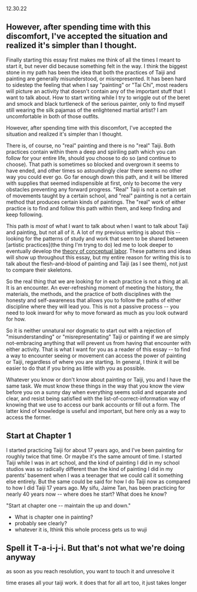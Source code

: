 12.30.22

## However, after spending time with this discomfort, I've accepted the situation and realized it's simpler than I thought.

Finally starting this essay first makes me think of all the times I meant to start it, but never did because something felt in the way. I think the biggest stone in my path has been the idea that both the practices of Taiji and painting are generally misunderstood, or misrepresented. It has been hard to sidestep the feeling that when I say "painting" or "Tai Chi", most readers will picture an activity that doesn't contain any of the important stuff that I want to talk about. How to start writing while I try to wriggle out of the beret and smock and black turtleneck of the serious painter, only to find myself still wearing  the silk pajamas of the enlightened martial artist? I am uncomfortable in both of those outfits.

However, after spending time with this discomfort, I've accepted the situation and realized it's simpler than I thought.

There is, of course, no "real" painting and there is no "real" Taiji. Both practices contain within them a deep and spiriling path which you can follow for your entire life, should you choose to do so (and continue to choose). That path is sometimes so blocked and overgrown it seems to have ended, and other times so astoundingly clear there seems no other way you could ever go. Go far enough down this path, and it will be littered with supplies that seemed indispensible at first, only to become the very obstacles preventing any forward progress. "Real" Taiji is not a certain set of movements taught by a certain school, and "real" painting is not a certain method that produces certain kinds of paintings. The "real" work of either practice is to find and follow this path within them, and keep finding and keep following.

This path is *most* of what I want to talk about when I want to talk about Taiji and painting, but not all of it. A lot of my previous writing is about this -- looking for the patterns of study and work that seem to be shared between [artistic practices](the thing I'm tryng to do) led me to look deeper to eventually develop the [theory of conceptual labor](http://conceptuallabor.com/). These patterns and ideas will show up throughout this essay, but my entire reason for writing this is to talk about the flesh-and-blood of painting and Taiji (as I see them), not just to compare their skeletons. 

So the real thing that we are looking for in each practice is not a thing at all. It is an encounter. An ever-refreshing moment of meeting the history, the materials, the methods, and the practice of both disciplines with the honesty and self-awareness that allows you to follow the paths of either discipline where they will lead you. This is not a passive process -- you need to look inward for why to move forward as much as you look outward for how.

So it is neither unnatural nor dogmatic to start out with a rejection of "misunderstanding" or "misrepresentating" Taiji or painting if we are simply not-embracing anything that will prevent us from having that encounter with either activity. That is what I want for you as a reader of this essay -- to find a way to encounter seeing or movement can access the power of painting or Taiji, regardless of where you are starting. In general, I think it will be easier to do that if you bring as little with you as possible.

Whatever you know or don't know about painting or Taiji, you and I have the same task. We must know these things in the way that you know the view before you on a sunny day when everything seems solid and separate and clear, and resist being satisfied with the list-of-correct-information way of knowing that we use to access our bank accounts or fill out a form. The latter kind of knowledge is useful and important, but here only as a way to access the former.
 

## Start at Chapter 1

I started practicing Taiji for about 17 years ago, and I've been painting for roughly twice that time. Or maybe it's the same amount of time. I started Taiji while I was in art school, and the kind of painting I did in my school studios was so radically different than the kind of painting I did in my parents' basement when I was a teenager that we could call it something else entirely. But the same could be said for how I do Taiji now as compared to how I did Taiji 17 years ago. My sifu, Jaime Tan, has been practicing for nearly 40 years now -- where does he start? What does he know?

"Start at chapter one -- maintain the up and down."

* What is chapter one in painting?
* probably see clearly?
* whatever it is, Ithink this whole process gets us to wuji

## Spell it T-a-i-j-i. But that's not what we're doing anyway

as soon as you reach resolution, you want to touch it and unresolve it

time erases all your taiji work. it does that for all art too, it just takes longer